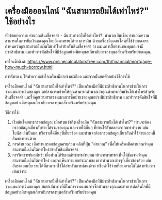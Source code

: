 เครื่องมือออนไลน์ "ฉันสามารถยืมได้เท่าไหร่?" ใช้อย่างไร
=======================================================

หัวข้อบทความ: คำนวณสินเชื่อจดจำ - ฉันสามารถยืมได้เท่าไหร่?: คำนวณสินเชื่อ: คำนวณความสามารถในการยืมเงินของคุณโดยอิงตามรายได้ทางการเงิน ด้วยเครื่องมือออนไลน์ที่ใช้ง่ายของเรา กำหนดว่าคุณสามารถยืมเงินได้เท่าไหร่สำหรับสินเชื่อจดจำ วางแผนการซื้อบ้านของคุณอย่างมีประสิทธิภาพ และทำการตัดสินใจที่มีข้อมูลอย่างมีเหตุผลเกี่ยวกับการลงทุนอสังหาริมทรัพย์ของคุณ.

เครื่องมือลิงค์: <https://www.onlinecalculatorsfree.com/th/financial/mortgage-how-much-borrow.html>

การรับรอง: ให้ทำความเข้าใจเครื่องมืออย่างละเอียด และจากนั้นยกตัวอย่างวิธีการใช้

เครื่องมือออนไลน์ "ฉันสามารถยืมได้เท่าไหร่?" เป็นเครื่องมือที่มีประสิทธิภาพในการช่วยในการวางแผนการเงินของคุณ เฮย์สามารถช่วยให้คุณสามารถคำนวณว่าคุณสามารถยืมเงินได้เท่าไหร่สำหรับสินเชื่อจดจำ และให้คุณสามารถวางแผนการซื้อบ้านของคุณอย่างมีประสิทธิภาพ และทำการตัดสินใจที่มีข้อมูลอย่างมีเหตุผลเกี่ยวกับการลงทุนอสังหาริมทรัพย์ของคุณ

วิธีการใช้:

1. เริ่มต้นโดยการกรอกข้อมูล: เมื่อท่านเข้าถึงเครื่องมือ "ฉันสามารถยืมได้เท่าไหร่?" ท่านจะต้องกรอกข้อมูลเกี่ยวกับรายได้รวมของคุณ และรายได้อื่นๆ ที่ท่านได้รับตลอดจากการทำงาน เช่น โบนัส เงินปันผล หรือรายได้อื่นๆที่เกี่ยวข้อง และท่านจะต้องกรอกข้อมูลเกี่ยวกับค่าใช้จ่ายและหนี้สินของท่านด้วย
2. การคำนวณ: เมื่อท่านกรอกข้อมูลครบถ้วน คลิกที่ปุ่ม "คำนวณ" เพื่อให้เครื่องมือคำนวณว่าคุณสามารถยืมเงินได้เท่าไหร่สำหรับสินเชื่อจดจำ
3. การวิเคราะห์ผลลัพธ์: เมื่อท่านได้รับผลลัพธ์การคำนวณ ท่านจะสามารถเห็นได้ชัดเจนว่าคุณสามารถยืมเงินได้เท่าไหร่ และจะเห็นการแยกประเภทของการคำนวณต่างๆที่เกี่ยวข้องด้วย เช่น อัตราดอกเบี้ย รายได้ที่สามารถใช้ได้สำหรับการผ่อนชำระ หรือค่าใช้จ่ายที่สามารถใช้ได้สำหรับการผ่อนชำระ

เครื่องมือออนไลน์ "ฉันสามารถยืมได้เท่าไหร่?" เป็นเครื่องมือที่มีประสิทธิภาพในการช่วยในการวางแผนการเงินของคุณ ฮเฮย์เส้นทางที่ดีในการวางแผนการซื้อบ้านของคุณและทำการตัดสินใจที่มีข้อมูลอย่างมีเหตุผลเกี่ยวกับการลงทุนอสังหาริมทรัพย์ของคุณ